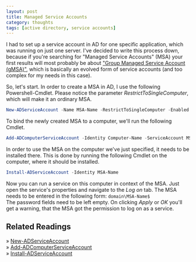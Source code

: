 ```yaml
---
layout: post
title: Managed Service Accounts
category: thoughts
tags: [active directory, service accounts]
---
```


I had to set up a service account in AD for one specific application, which was running on just one server. I've decided to write this process down, because if you're searching for "Managed Service Accounts" (MSA) your first results will most probably be about ["Group Managed Service Account (gMSA)"](https://docs.microsoft.com/en-us/windows-server/security/group-managed-service-accounts/group-managed-service-accounts-overview), which is basically an evolved form of service accounts (and too complex for my needs in this case).

So, let's start. In order to create a MSA in AD, I use the following Powershell-Cmdlet. Please notice the parameter *RestrictToSingleComputer*, which will make it an ordinary MSA.

~~~powershell
New-ADServiceAccount -Name MSA-Name -RestrictToSingleComputer -Enabled $true
~~~

To bind the newly created MSA to a computer, we'll run the following Cmdlet.

~~~powershell
Add-ADComputerServiceAccount -Identity Computer-Name -ServiceAccount MSA-Name
~~~

In order to use the MSA on the computer we've just specified, it needs to be installed there. This is done by running the following Cmdlet on the computer, where it should be installed.

~~~powershell
Install-ADServiceAccount -Identity MSA-Name
~~~

Now you can run a service on this computer in context of the MSA. Just open the service's properties and navigate to the *Log on* tab. The MSA needs to be entered in the following form: `domain\MSA-Name$`  
The password fields need to be left empty. On clicking *Apply* or *OK* you'll get a warning, that the MSA got the permission to log on as a service.

Related Readings
----------------

&raquo; [New-ADServiceAccount](https://docs.microsoft.com/en-us/powershell/module/activedirectory/new-adserviceaccount)  
&raquo; [Add-ADComputerServiceAccount](https://docs.microsoft.com/en-us/powershell/module/activedirectory/add-adcomputerserviceaccount)  
&raquo; [Install-ADServiceAccount](https://docs.microsoft.com/en-us/powershell/module/activedirectory/Install-ADServiceAccount)
